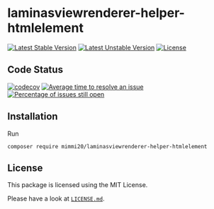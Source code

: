 # laminasviewrenderer-helper-htmlelement

[![Latest Stable Version](https://poser.pugx.org/mimmi20/laminasviewrenderer-helper-htmlelement/v/stable?format=flat-square)](https://packagist.org/packages/mimmi20/laminasviewrenderer-helper-htmlelement)
[![Latest Unstable Version](https://poser.pugx.org/mimmi20/laminasviewrenderer-helper-htmlelement/v/unstable?format=flat-square)](https://packagist.org/packages/mimmi20/laminasviewrenderer-helper-htmlelement)
[![License](https://poser.pugx.org/mimmi20/laminasviewrenderer-helper-htmlelement/license?format=flat-square)](https://packagist.org/packages/mimmi20/laminasviewrenderer-helper-htmlelement)

## Code Status

[![codecov](https://codecov.io/gh/mimmi20/laminasviewrenderer-helper-htmlelement/branch/master/graph/badge.svg)](https://codecov.io/gh/mimmi20/laminasviewrenderer-helper-htmlelement)
[![Average time to resolve an issue](https://isitmaintained.com/badge/resolution/mimmi20/laminasviewrenderer-helper-htmlelement.svg)](https://isitmaintained.com/project/mimmi20/laminasviewrenderer-helper-htmlelement "Average time to resolve an issue")
[![Percentage of issues still open](https://isitmaintained.com/badge/open/mimmi20/laminasviewrenderer-helper-htmlelement.svg)](https://isitmaintained.com/project/mimmi20/laminasviewrenderer-helper-htmlelement "Percentage of issues still open")

## Installation

Run

```shell
composer require mimmi20/laminasviewrenderer-helper-htmlelement
```

## License

This package is licensed using the MIT License.

Please have a look at [`LICENSE.md`](LICENSE.md).
